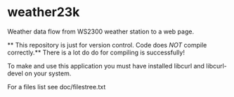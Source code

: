 # weather23k
Weather data flow from WS2300 weather station to a web page.

** This repository is just for version control. Code does _NOT_ compile correctly.**
There is a lot do do for compiling is successfully!

To make and use this application you must have installed libcurl and
libcurl-devel on your system.

For a files list see doc/filestree.txt
